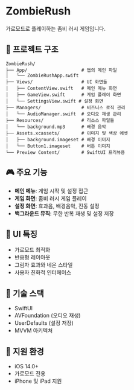 # ZombieRush

가로모드로 플레이하는 좀비 러시 게임입니다.

## 📁 프로젝트 구조

```
ZombieRush/
├── App/                    # 앱의 메인 파일
│   └── ZombieRushApp.swift
├── Views/                  # UI 화면들
│   ├── ContentView.swift   # 메인 메뉴 화면
│   ├── GameView.swift      # 게임 플레이 화면
│   └── SettingsView.swift # 설정 화면
├── Managers/               # 비즈니스 로직 관리
│   └── AudioManager.swift  # 오디오 재생 관리
├── Resources/              # 리소스 파일들
│   └── background.mp3      # 배경 음악
├── Assets.xcassets/        # 이미지 및 색상 에셋
│   ├── background.imageset # 배경 이미지
│   └── Button1.imageset    # 버튼 이미지
└── Preview Content/        # SwiftUI 프리뷰용
```

## 🎮 주요 기능

- **메인 메뉴**: 게임 시작 및 설정 접근
- **게임 화면**: 좀비 러시 게임 플레이
- **설정 화면**: 효과음, 배경음악, 진동 설정
- **백그라운드 뮤직**: 무한 반복 재생 및 설정 저장

## 🎨 UI 특징

- 가로모드 최적화
- 반응형 레이아웃
- 그림자 효과와 네온 스타일
- 사용자 친화적 인터페이스

## 🔧 기술 스택

- SwiftUI
- AVFoundation (오디오 재생)
- UserDefaults (설정 저장)
- MVVM 아키텍처

## 📱 지원 환경

- iOS 14.0+
- 가로모드 전용
- iPhone 및 iPad 지원
